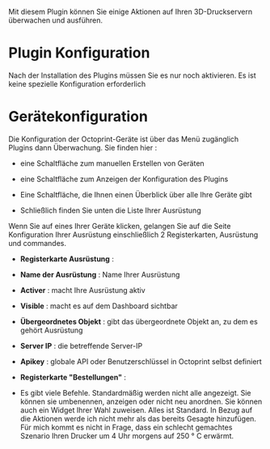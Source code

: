 Mit diesem Plugin können Sie einige Aktionen auf Ihren 3D-Druckservern überwachen und ausführen.

Plugin Konfiguration 
=======================

Nach der Installation des Plugins müssen Sie es nur noch aktivieren. Es ist keine spezielle Konfiguration erforderlich

Gerätekonfiguration 
=============================

Die Konfiguration der Octoprint-Geräte ist über das Menü zugänglich
Plugins dann Überwachung. Sie finden hier :

-   eine Schaltfläche zum manuellen Erstellen von Geräten

-   eine Schaltfläche zum Anzeigen der Konfiguration des Plugins

-   Eine Schaltfläche, die Ihnen einen Überblick über alle Ihre Geräte gibt

-   Schließlich finden Sie unten die Liste Ihrer Ausrüstung

Wenn Sie auf eines Ihrer Geräte klicken, gelangen Sie auf die Seite
Konfiguration Ihrer Ausrüstung einschließlich 2 Registerkarten, Ausrüstung und
commandes.

-   **Registerkarte Ausrüstung** :

-   **Name der Ausrüstung** : Name Ihrer Ausrüstung

-   **Activer** : macht Ihre Ausrüstung aktiv

-   **Visible** : macht es auf dem Dashboard sichtbar

-   **Übergeordnetes Objekt** : gibt das übergeordnete Objekt an, zu dem es gehört
    Ausrüstung

-   **Server IP** : die betreffende Server-IP

-   **Apikey** : globale API oder Benutzerschlüssel in Octoprint selbst definiert


-   **Registerkarte &quot;Bestellungen&quot;** :

-   Es gibt viele Befehle. Standardmäßig werden nicht alle angezeigt. Sie können sie umbenennen, anzeigen oder nicht neu anordnen. 
Sie können auch ein Widget Ihrer Wahl zuweisen. Alles ist Standard. In Bezug auf die Aktionen werde ich nicht mehr als das bereits Gesagte hinzufügen.
Für mich kommt es nicht in Frage, dass ein schlecht gemachtes Szenario Ihren Drucker um 4 Uhr morgens auf 250 ° C erwärmt.

